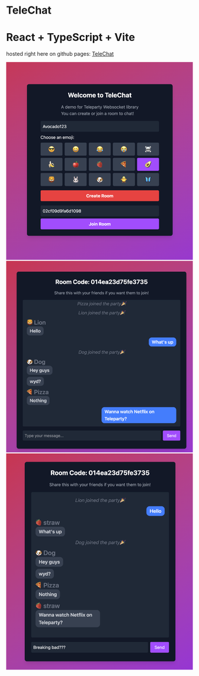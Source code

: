 # TeleChat
# React + TypeScript + Vite

hosted right here on github pages: [TeleChat](https://shreyasreddyk.github.io/telechat/)

![Screenshot](./public/ss1.png)
![another screenshot](./public/ss2.png)
![and another Screenshot](./public/ss3.png)
